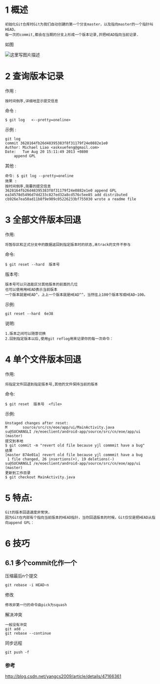 

# 1 概述

    初始化Git仓库时Git为我们自动创建的第一个分支master，以及指向master的一个指针叫HEAD。
    每一次的commit,都会在当期的分支上形成一个版本记录,并把HEAD指向当前记录.
    
如图

![这里写图片描述](http://img.blog.csdn.net/20180116095544505?watermark/2/text/aHR0cDovL2Jsb2cuY3Nkbi5uZXQvcm9kX2pvaG4=/font/5a6L5L2T/fontsize/400/fill/I0JBQkFCMA==/dissolve/70/gravity/SouthEast)    


# 2 查询版本记录

作用 :

    按时间倒序,详细地显示提交信息    

命令 :
    
    $ git log   <--pretty=oneline>
    
示例 :

```
git log
commit 3628164fb26d48395383f8f31179f24e0882e1e0
Author: Michael Liao <askxuefeng@gmail.com>
Date:   Tue Aug 20 15:11:49 2013 +0800
    append GPL
```

其他 :

    命令: $ git log --pretty=oneline
    效果 :
    按时间倒序,简要的提交信息
    3628164fb26d48395383f8f31179f24e0882e1e0 append GPL
    ea34578d5496d7dd233c827ed32a8cd576c5ee85 add distributed
    cb926e7ea50ad11b8f9e909c05226233bf755030 wrote a readme file



# 3 全部文件版本回退

作用:

    将暂存区和正式分支中的数据返回到指定版本时的状态,未track的文件不参与

命令:

    $ git reset --hard  版本号
    
版本号:

    版本号可以只选能区分其他版本的前面的几位
    也可以使用用HEAD表示当前版本
    一个版本就是HEAD^，上上一个版本就是HEAD^^，当然往上100个版本写成HEAD~100。
    
示例:

    git reset --hard  6e38
    
说明:

    1.版本之间可以随意切换
    2.回到指定版本以后,使用git reflog用来记录你的每一次命令：



# 4 单个文件版本回退

作用:

    将指定文件回退到指定版本号,其他的文件保持当前的版本

命令:

    $ git reset  版本号  <file>
    
示例:

```
Unstaged changes after reset:
M       source/src/cn/eoe/app/ui/MainActivity.java
su@SUCHANGLI /e/eoeclient/android-app/source/src/cn/eoe/app/ui (master)
提交到本地
$ git commit -m "revert old file because yjl commmit have a bug"
结果
[master 874e01a] revert old file because yjl commmit have a bug
 1 file changed, 26 insertions(+), 19 deletions(-)
su@SUCHANGLI /e/eoeclient/android-app/source/src/cn/eoe/app/ui (master)
更新到工作目录
$ git checkout MainActivity.java
```

# 5 特点:
    
    Git的版本回退速度非常快，
    因为Git在内部有个指向当前版本的HEAD指针，当你回退版本的时候，Git仅仅是把HEAD从指向append GPL：
    
    
# 6 技巧

## 6.1 多个commit化作一个

压缩最后n个提交
    
    git rebase -i HEAD~n
    
修改    

    修改非第一行的命令由pick为squash
    
解决冲突
    
    一般没有冲突
    git add .  
    git rebase --continue      
    
同步远程

    git push -f  

### 参考

http://blog.csdn.net/yangcs2009/article/details/47166361
